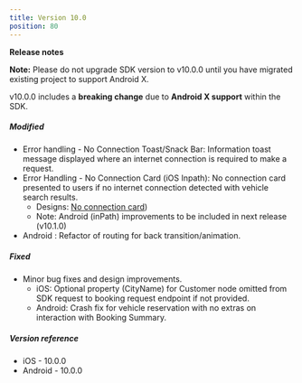 ```yaml
---
title: Version 10.0
position: 80
---
```


**Release notes**

**Note:**  Please do not upgrade SDK version to v10.0.0 until you have migrated existing project to support Android X. 

v10.0.0 includes a **breaking change** due to **Android X support** within the SDK. 

##### Modified
* Error handling - No Connection Toast/Snack Bar: Information toast message displayed where an internet connection is required to make a request.
* Error Handling - No Connection Card (iOS Inpath): No connection card presented to users if no internet connection detected with vehicle search results.
    * Designs: <a href="https://app.abstract.com/share/5a0eacd1-355d-403e-8be5-7a1d4e0b6b41?collectionLayerId=75db2683-9676-41e9-ac6b-1a99207309a8&present=true&preview=false&sha=4bb24387443e94f17bd3552cb63041595500d35f" target="_blank">No connection card</a>)
    * Note: Android (inPath) improvements to be included in next release (v10.1.0)
* Android : Refactor of routing for back transition/animation.    

##### Fixed
* Minor bug fixes and design improvements.
    * iOS: Optional property (CityName) for Customer node omitted from SDK request to booking request endpoint if not provided.
    * Android: Crash fix for vehicle reservation with no extras on interaction with Booking Summary.
    
##### Version reference 
* iOS - 10.0.0
* Android - 10.0.0